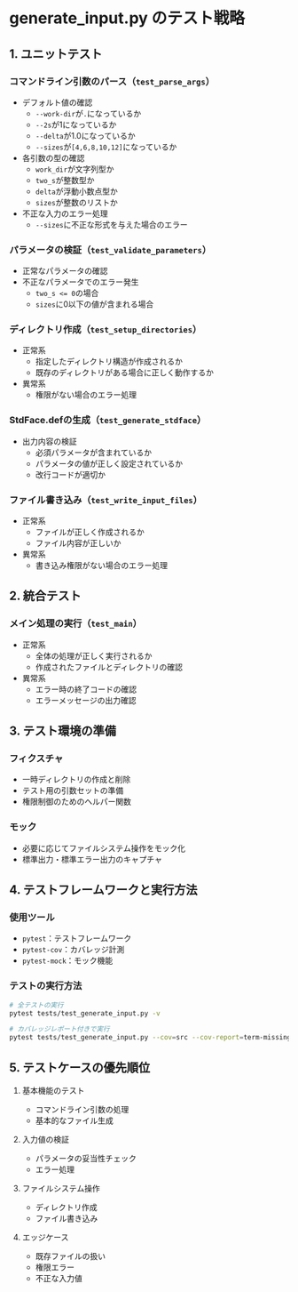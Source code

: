# generate_input.py のテスト戦略

## 1. ユニットテスト

### コマンドライン引数のパース（`test_parse_args`）
- デフォルト値の確認
  - `--work-dir`が`.`になっているか
  - `--2s`が1になっているか
  - `--delta`が1.0になっているか
  - `--sizes`が`[4,6,8,10,12]`になっているか
- 各引数の型の確認
  - `work_dir`が文字列型か
  - `two_s`が整数型か
  - `delta`が浮動小数点型か
  - `sizes`が整数のリストか
- 不正な入力のエラー処理
  - `--sizes`に不正な形式を与えた場合のエラー

### パラメータの検証（`test_validate_parameters`）
- 正常なパラメータの確認
- 不正なパラメータでのエラー発生
  - `two_s <= 0`の場合
  - `sizes`に0以下の値が含まれる場合

### ディレクトリ作成（`test_setup_directories`）
- 正常系
  - 指定したディレクトリ構造が作成されるか
  - 既存のディレクトリがある場合に正しく動作するか
- 異常系
  - 権限がない場合のエラー処理

### StdFace.defの生成（`test_generate_stdface`）
- 出力内容の検証
  - 必須パラメータが含まれているか
  - パラメータの値が正しく設定されているか
  - 改行コードが適切か

### ファイル書き込み（`test_write_input_files`）
- 正常系
  - ファイルが正しく作成されるか
  - ファイル内容が正しいか
- 異常系
  - 書き込み権限がない場合のエラー処理

## 2. 統合テスト

### メイン処理の実行（`test_main`）
- 正常系
  - 全体の処理が正しく実行されるか
  - 作成されたファイルとディレクトリの確認
- 異常系
  - エラー時の終了コードの確認
  - エラーメッセージの出力確認

## 3. テスト環境の準備

### フィクスチャ
- 一時ディレクトリの作成と削除
- テスト用の引数セットの準備
- 権限制御のためのヘルパー関数

### モック
- 必要に応じてファイルシステム操作をモック化
- 標準出力・標準エラー出力のキャプチャ

## 4. テストフレームワークと実行方法

### 使用ツール
- `pytest`：テストフレームワーク
- `pytest-cov`：カバレッジ計測
- `pytest-mock`：モック機能

### テストの実行方法
```bash
# 全テストの実行
pytest tests/test_generate_input.py -v

# カバレッジレポート付きで実行
pytest tests/test_generate_input.py --cov=src --cov-report=term-missing
```

## 5. テストケースの優先順位

1. 基本機能のテスト
   - コマンドライン引数の処理
   - 基本的なファイル生成

2. 入力値の検証
   - パラメータの妥当性チェック
   - エラー処理

3. ファイルシステム操作
   - ディレクトリ作成
   - ファイル書き込み

4. エッジケース
   - 既存ファイルの扱い
   - 権限エラー
   - 不正な入力値

